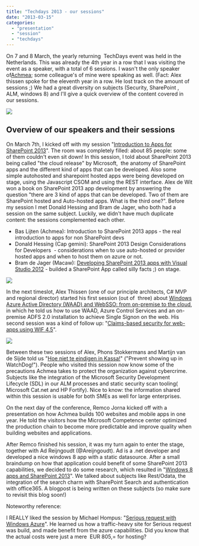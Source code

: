 ```yaml
---
title: "Techdays 2013 - our sessions"
date: "2013-03-15"
categories: 
  - "presentation"
  - "session"
  - "techdays"
---
```


On 7 and 8 March, the yearly returning  TechDays event was held in the Netherlands. This was already the 4th year in a row that I was visiting the event as a speaker, with a total of 6 sessions. I wasn't the only speaker of[Achmea](http://www.achmea.com/); some colleague's of mine were speaking as well. (Fact: Alex thissen spoke for the eleventh year in a row. He lost track on the amount of sessions ;) We had a great diversity on subjects (Security, SharePoint , ALM, windows 8) and I'll give a quick overview of the content covered in our sessions.

[![](images/7558.sp2013-apps.jpg)](http://bloggingabout.net/cfs-file.ashx/__key/CommunityServer.Blogs.Components.WeblogFiles/bas/7558.sp2013-apps.jpg)

## Overview of our speakers and their sessions

On March 7th, I kicked off with my session "[Introduction to Apps for SharePoint 2013](http://www.be-init.nl/getmedia/1c8de7fc-efd9-4717-a74e-4f390821ad59/Introductie-SharePoint-2013-app-ontwikkeling-Bas-Lijten.pdf.aspx?ext=.pdf)". The room was completely filled: about 85 people: some of them couldn't even sit down! In this session, I told about SharePoint 2013 being called "the cloud release" by Microsoft,  the anatomy of SharePoint apps and the different kind of apps that can be developed. Also some simple autohosted and sharepoint hosted apps were being developed on stage, using the Javascript CSOM and using the REST interface. Alex de Wit won a book on SharePoint 2013 app development by answering the question "there are 3 kind of apps that can be developed. Two of them are SharePoint hosted and Auto-hosted apps. What is the third one?". Before my session I met Donald Hessing and Bram de Jager, who both had a session on the same subject. Luckily, we didn't have much duplicate content: the sessions complemented each other.

- Bas Lijten (Achmea): Introduction to SharePoint 2013 apps - the real introduction to apps for non SharePoint devs
- Donald Hessing (Cap gemini): SharePoint 2013 Design Considerations for Developers  - considerations when to use auto-hosted or provider hosted apps and when to host them on azure or not.
- Bram de Jager (Macaw): [Developing SharePoint 2013 apps with Visual Studio 2012](http://www.be-init.nl/getmedia/3d269704-6126-40a9-ad7a-9d2d9b2aa5cf/Developing-SharePoint-2013-Apps-with-Visual-Studio-2012-Bram-de-Jager.pdf.aspx?ext=.pdf) - builded a SharePoint App called silly facts ;) on stage.

[![](images/3250.prijswinnaar.jpg)](http://bloggingabout.net/cfs-file.ashx/__key/CommunityServer.Blogs.Components.WeblogFiles/bas/3250.prijswinnaar.jpg)

In the next timeslot, Alex Thissen (one of our principle architects, C# MVP and regional director) started his first session (out of  three) about [Windows Azure Active Directory (WAAD) and WebSSO: from on-premise to the cloud](http://www.be-init.nl/getmedia/087bc756-23c5-45e2-a6d1-3984afaee705/Windows-Azure-Active-Directory-and-WebSSO-from-on-premise-to-cloud-Alex-Thissen.pdf.aspx?ext=.pdf), in which he told us how to use WAAD, Azure Control Services and an on-premise ADFS 2.0 installation to achieve Single Signon on the web. His second session was a kind of follow up: "[Claims-based security for web-apps using WIF 4.5](http://www.be-init.nl/getmedia/94d1281d-49b8-404f-8bf8-52a3a7006601/Claims-based-Security-for-Web-Apps-using-WIF-4-5-Alex-Thissen.pdf.aspx?ext=.pdf)".

[![](images/3582.alexthissen_5F00_securityprincipals.jpg)](http://bloggingabout.net/cfs-file.ashx/__key/CommunityServer.Blogs.Components.WeblogFiles/bas/3582.alexthissen_5F00_securityprincipals.jpg)

Between these two sessions of Alex, Phons Stokkermans and Martijn van de Sijde told us "[Hoe niet te eindigen in Kassa!](http://www.be-init.nl/getmedia/7c724145-9ae9-44b1-a569-db28768c0966/HoeNietTeEindigenInKassa-Martijn-van-der-Sijde-en-Phons-Stokkermans.pdf.aspx?ext=.pdf)" ("Prevent showing up in WatchDog!"). People who visited this session now know some of the precautions Achmea takes to protect the organization against cybercrime. Subjects like the integration of the Microsoft Security Development Lifecycle (SDL) in our ALM processes and static security scan tooling( Microsoft Cat.net and HP Fortify). Nice to know: the information shared within this session is usable for both SMEs as well for large enterprises.

On the next day of the conference, Remco Jorna kicked off with a presentation on how Achmea builds 100 websites and mobile apps in one year. He told the visitors how the Microsoft Competence center optimized the production chain to become more predictable and improve quality when building websites and applications.

After Remco finished his session, it was my turn again to enter the stage, together with Ad Reijngoudt (@Areijngoudt). Ad is a .net developer and developed a nice windows 8 app with a static datasource. After a small braindump on how that application could benefit of some SharePoint 2013 capabilities, we decided to do some research, which resulted in "[Windows 8 apps and SharePoint 2013](http://www.be-init.nl/getmedia/1e4bd1f5-4165-47c6-8e5b-36ae35807a7a/SharePoint-2013-en-Windows-8-better-together-Bas-Lijten-Ad-Reijngoudt.pdf.aspx?ext=.pdf)". We talked about subjects like Rest/Odata, the integration of the search charm with SharePoint Search and authentication with office365. A blogpost is being written on these subjects (so make sure to revisit this blog soon!)

Noteworthy reference:

I REALLY liked the session by Michael Hompus: "[Serious request with Windows Azure](http://www.be-init.nl/getmedia/d47925a5-48c0-44e3-a0b4-b861fa22760b/Michael-Hompus-Serious-Request-met-Windows-Azure.pdf.aspx?ext=.pdf)". He learned us how a traffic-heavy site for Serious request was build, and made benefit from the azure capabilities. Did you know that the actual costs were just a mere  EUR 805,= for hosting?
